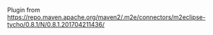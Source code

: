 Plugin from https://repo.maven.apache.org/maven2/.m2e/connectors/m2eclipse-tycho/0.8.1/N/0.8.1.201704211436/
